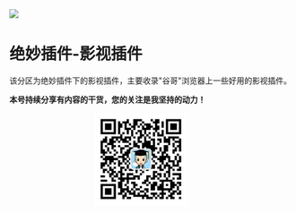 <img src="./docs/绝妙插件/4.1影视插件/assets/p3BLwsbz2M.jpg">

# 绝妙插件-影视插件

该分区为绝妙插件下的影视插件，主要收录"谷哥"浏览器上一些好用的影视插件。

**本号持续分享有内容的干货，您的关注是我坚持的动力！**

<img src="./_assets/clip_image002.jpg" style="width:33%;margin-left:30%" />